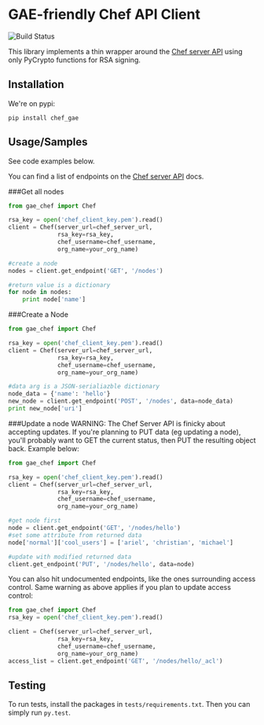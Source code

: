 # GAE-friendly Chef API Client
![Build Status](https://travis-ci.org/thedataincubator/chef_gae.svg)

This library implements a thin wrapper around the [Chef server API](https://docs.chef.io/api_chef_server.html) using only PyCrypto functions for RSA signing.

## Installation
We're on pypi:
```
pip install chef_gae
```
## Usage/Samples
See code examples below.

You can find a list of endpoints on the [Chef server API](https://docs.chef.io/api_chef_server.html) docs.

###Get all nodes
```python
from gae_chef import Chef

rsa_key = open('chef_client_key.pem').read()
client = Chef(server_url=chef_server_url,
              rsa_key=rsa_key,
              chef_username=chef_username,
              org_name=your_org_name)

#create a node
nodes = client.get_endpoint('GET', '/nodes')

#return value is a dictionary
for node in nodes:
    print node['name']
```

###Create a Node
```python
from gae_chef import Chef

rsa_key = open('chef_client_key.pem').read()
client = Chef(server_url=chef_server_url,
              rsa_key=rsa_key,
              chef_username=chef_username,
              org_name=your_org_name)

#data arg is a JSON-serialiazble dictionary
node_data = {'name': 'hello'}
new_node = client.get_endpoint('POST', '/nodes', data=node_data)
print new_node['uri']
```

###Update a node
WARNING: The Chef Server API is finicky about accepting updates. If you're planning to PUT data (eg updating a node), you'll probably want to GET the current status, then PUT the resulting object back. Example below:
```python
from gae_chef import Chef

rsa_key = open('chef_client_key.pem').read()
client = Chef(server_url=chef_server_url,
              rsa_key=rsa_key,
              chef_username=chef_username,
              org_name=your_org_name)

#get node first
node = client.get_endpoint('GET', '/nodes/hello')
#set some attribute from returned data
node['normal']['cool_users'] = ['ariel', 'christian', 'michael']

#update with modified returned data
client.get_endpoint('PUT', '/nodes/hello', data=node)
```

You can also hit undocumented endpoints, like the ones surrounding access control. Same warning as above applies if you plan to update access control:
```python
from gae_chef import Chef
rsa_key = open('chef_client_key.pem').read()

client = Chef(server_url=chef_server_url,
              rsa_key=rsa_key,
              chef_username=chef_username,
              org_name=your_org_name)
access_list = client.get_endpoint('GET', '/nodes/hello/_acl')
```

## Testing

To run tests, install the packages in `tests/requirements.txt`. Then you can simply run `py.test`.
